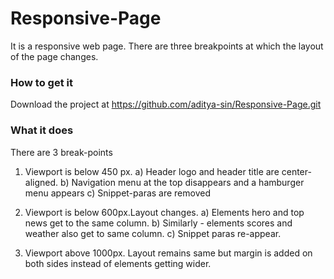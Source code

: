 # Responsive-Page
It is a responsive web page. There are three breakpoints at which the layout of the page changes.

### How to get it
Download the project at https://github.com/aditya-sin/Responsive-Page.git

### What it does
There are 3 break-points

1. Viewport is below 450 px.
  a) Header logo and header title are center-aligned.
  b) Navigation menu at the top disappears and a hamburger menu appears
  c) Snippet-paras are removed

2. Viewport is below 600px.Layout changes. 
  a) Elements hero and top news get to the same column. 
  b) Similarly - elements scores and weather also get to same column.
  c) Snippet paras re-appear.

3. Viewport above 1000px.
  Layout remains same but margin is added on both sides instead of elements getting wider.


